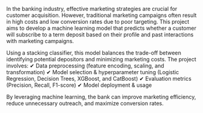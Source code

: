 In the banking industry, effective marketing strategies are crucial for customer acquisition. 
However, traditional marketing campaigns often result in high costs and low conversion rates due to poor targeting. 
This project aims to develop a machine learning model that predicts whether a customer will subscribe to a term deposit based on their profile and past interactions with marketing campaigns.

Using a stacking classifier, this model balances the trade-off between identifying potential depositors and minimizing marketing costs. The project involves:
✔ Data preprocessing (feature encoding, scaling, and transformation)
✔ Model selection & hyperparameter tuning (Logistic Regression, Decision Trees, XGBoost, and CatBoost)
✔ Evaluation metrics (Precision, Recall, F1-score)
✔ Model deployment & usage

By leveraging machine learning, the bank can improve marketing efficiency, reduce unnecessary outreach, and maximize conversion rates.
